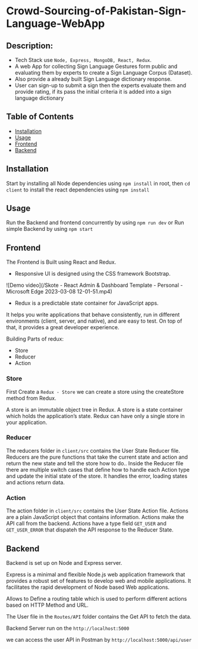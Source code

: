 # Crowd-Sourcing-of-Pakistan-Sign-Language-WebApp
## Description:

- Tech Stack use `Node, Express, MongoDB, React, Redux`.
- A web App for collecting Sign Language Gestures form public and evaluating them by experts to create a Sign Language Corpus (Dataset).
- Also provide a already built Sign Language dictionary response.
- User can sign-up to submit a sign then the experts evaluate them and provide rating, if its pass the initial criteria it is added into a sign language dictionary



## Table of Contents 

- [Installation](#installation)
- [Usage](#usage)
- [Frontend](#Frontend)
- [Backend](#Backend)


## Installation

Start by installing all Node dependencies using `npm install` in root, then `cd client` to install the react dependencies using `npm install`

## Usage

Run the Backend and frontend concurrently by using `npm run dev` or Run simple Backend by using `npm start`
   

## Frontend

The Frontend is Built using React and Redux.

- Responsive UI is designed using the CSS framework Bootstrap.

![Demo video](/Skote - React Admin & Dashboard Template - Personal - Microsoft​ Edge 2023-03-08 12-01-51.mp4)

- Redux is a predictable state container for JavaScript apps.

It helps you write applications that behave consistently, run in different environments (client, server, and native), and are easy to test. On top of that, it provides a great developer experience.

Building Parts of redux:
 
- Store
- Reducer
- Action


### Store
First Create a `Redux - Store` we can create a store using the createStore method from Redux.

A store is an immutable object tree in Redux. A store is a state container which holds the application’s state. Redux can have only a single store in your application.

### Reducer

The reducers folder in `client/src` contains the User State Reducer file.
Reducers are the pure functions that take the current state and action and return the new state and tell the store how to do..
Inside the Reducer file there are multiple switch cases that define how to handle each Action type and update the initial state of the store.
It handles the error, loading states and actions return data.

### Action

The action folder in `client/src` contains the User State Action file.
Actions are a plain JavaScript object that contains information. Actions make the API call from the backend.
Actions have a type field `GET_USER` and `GET_USER_ERROR` that dispateh the API response to the Reducer State.


## Backend

Backend is set up on Node and Express server.

Express is a minimal and flexible Node.js web application framework that provides a robust set of features to develop web and mobile applications. It facilitates the rapid development of Node based Web applications.

Allows to Define a routing table which is used to perform different actions based on HTTP Method and URL.

The User file in the `Routes/API` folder contains the Get API to fetch the data.

Backend Server run on the `http://localhost:5000`

we can access the user API in Postman by `http://localhost:5000/api/user`

